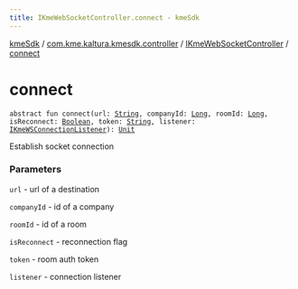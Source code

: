 ```yaml
---
title: IKmeWebSocketController.connect - kmeSdk
---
```


[kmeSdk](../../index.html) / [com.kme.kaltura.kmesdk.controller](../index.html) / [IKmeWebSocketController](index.html) / [connect](./connect.html)

# connect

`abstract fun connect(url: `[`String`](https://kotlinlang.org/api/latest/jvm/stdlib/kotlin/-string/index.html)`, companyId: `[`Long`](https://kotlinlang.org/api/latest/jvm/stdlib/kotlin/-long/index.html)`, roomId: `[`Long`](https://kotlinlang.org/api/latest/jvm/stdlib/kotlin/-long/index.html)`, isReconnect: `[`Boolean`](https://kotlinlang.org/api/latest/jvm/stdlib/kotlin/-boolean/index.html)`, token: `[`String`](https://kotlinlang.org/api/latest/jvm/stdlib/kotlin/-string/index.html)`, listener: `[`IKmeWSConnectionListener`](../../com.kme.kaltura.kmesdk.ws/-i-kme-w-s-connection-listener/index.html)`): `[`Unit`](https://kotlinlang.org/api/latest/jvm/stdlib/kotlin/-unit/index.html)

Establish socket connection

### Parameters

`url` - url of a destination

`companyId` - id of a company

`roomId` - id of a room

`isReconnect` - reconnection flag

`token` - room auth token

`listener` - connection listener